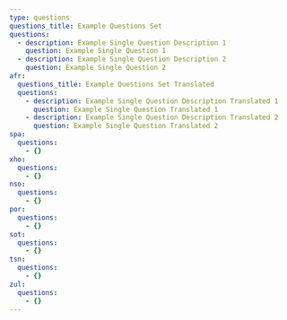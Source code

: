 ```yaml
---
type: questions
questions_title: Example Questions Set
questions:
  - description: Example Single Question Description 1
    question: Example Single Question 1
  - description: Example Single Question Description 2
    question: Example Single Question 2
afr:
  questions_title: Example Questions Set Translated
  questions:
    - description: Example Single Question Description Translated 1
      question: Example Single Question Translated 1
    - description: Example Single Question Description Translated 2
      question: Example Single Question Translated 2
spa:
  questions:
    - {}
xho:
  questions:
    - {}
nso:
  questions:
    - {}
por:
  questions:
    - {}
sot:
  questions:
    - {}
tsn:
  questions:
    - {}
zul:
  questions:
    - {}
---
```


